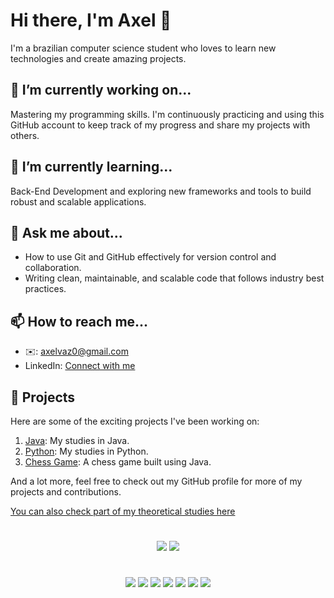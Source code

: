 # Hi there, I'm Axel 👋

I'm a brazilian computer science student who loves to learn new technologies and create amazing projects.

## 🔭 I’m currently working on...

Mastering my programming skills. I'm continuously practicing and using this GitHub account to keep track of my progress and share my projects with others.

## 🌱 I’m currently learning...

Back-End Development and exploring new frameworks and tools to build robust and scalable applications.

## 💬 Ask me about...

- How to use Git and GitHub effectively for version control and collaboration.
- Writing clean, maintainable, and scalable code that follows industry best practices.

## 📫 How to reach me...

- ✉️: axelvaz0@gmail.com
- LinkedIn: [Connect with me](https://www.linkedin.com/in/axelvaz/)

## 🚀 Projects

Here are some of the exciting projects I've been working on:

1. [Java](https://github.com/Axelvazslima/java-practices): My studies in Java.
2. [Python](https://github.com/Axelvazslima/practices-python): My studies in Python.
3. [Chess Game](https://github.com/Axelvazslima/chess-java): A chess game built using Java.

And a lot more, feel free to check out my GitHub profile for more of my projects and contributions.

[You can also check part of my theoretical studies here](https://axelvaz.notion.site/axelvaz/Coding-Studies-9e9d3a7c6e5243f68a230eddf5f5048f)

#
<div style = "flex" align="center">
<img src="https://github-readme-stats.vercel.app/api/top-langs/?username=Axelvazslima&theme=tokyonight" />
<img src="https://github-readme-streak-stats.herokuapp.com/?user=Axelvazslima&theme=tokyonight" />
</div>

#
<div style = "flex" align="center">
  <img src="https://img.shields.io/badge/OpenJDK-ED8B00?style=for-the-badge&logo=openjdk&logoColor=white" />
  <img src="https://img.shields.io/badge/Python-FFD43B?style=for-the-badge&logo=python&logoColor=blue" />
  <img src="https://img.shields.io/badge/VIM-%2311AB00.svg?&style=for-the-badge&logo=vim&logoColor=white" />
  <img src="https://img.shields.io/badge/IntelliJ_IDEA-000000.svg?style=for-the-badge&logo=intellij-idea&logoColor=white" />
  <img src="https://img.shields.io/badge/GIT-E44C30?style=for-the-badge&logo=git&logoColor=white" />
  <img src="https://img.shields.io/badge/GNU%20Bash-4EAA25?style=for-the-badge&logo=GNU%20Bash&logoColor=white" />
  <img src="https://img.shields.io/badge/tmux-1BB91F?style=for-the-badge&logo=tmux&logoColor=white" />
</div>

